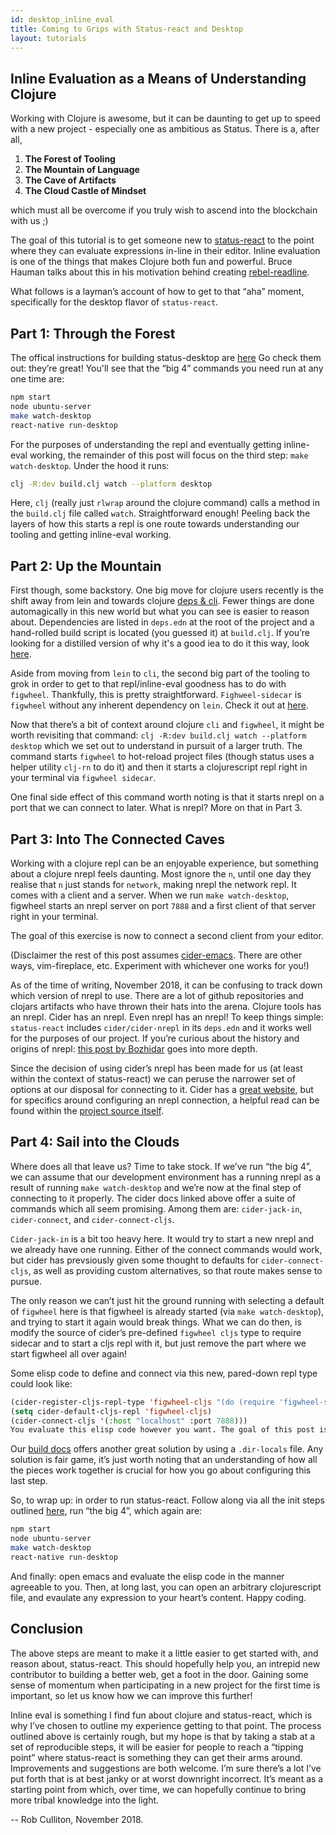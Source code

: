 ```yaml
---
id: desktop_inline_eval
title: Coming to Grips with Status-react and Desktop
layout: tutorials
---
```


## Inline Evaluation as a Means of Understanding Clojure

Working with Clojure is awesome, but it can be daunting to get up to speed with a new project - especially one as ambitious as Status. There is a, after all,

1. **The Forest of Tooling**
2. **The Mountain of Language**
3. **The Cave of Artifacts**
4. **The Cloud Castle of Mindset**

which must all be overcome if you truly wish to ascend into the blockchain with us ;)

The goal of this tutorial is to get someone new to [status-react](https://github.com/stauts-im/status-react) to the point where they can evaluate expressions in-line in their editor. Inline evaluation is one of the things that makes Clojure both fun and powerful. Bruce Hauman talks about this in his motivation behind creating [rebel-readline](https://github.com/bhauman/rebel-readline/blob/master/rebel-readline/doc/intro.md).

What follows is a layman’s account of how to get to that “aha” moment, specifically for the desktop flavor of `status-react`.

## Part 1: Through the Forest

The offical instructions for building status-desktop are [here](../build_status/desktop.html) Go check them out: they’re great! You'll see that the “big 4” commands you need run at any one time are:

```bash
npm start
node ubuntu-server
make watch-desktop
react-native run-desktop
```

For the purposes of understanding the repl and eventually getting inline-eval working, the remainder of this post will focus on the third step: `make watch-desktop`. Under the hood it runs:
```bash
clj -R:dev build.clj watch --platform desktop
```

Here, `clj` (really just `rlwrap` around the clojure command) calls a method in the `build.clj` file called `watch`. Straightforward enough! Peeling back the layers of how this starts a repl is one route towards understanding our tooling and getting inline-eval working.

## Part 2: Up the Mountain

First though, some backstory. One big move for clojure users recently is the shift away from lein and towards clojure [deps & cli](https://clojure.org/reference/deps_and_cli). Fewer things are done automagically in this new world but what you can see is easier to reason about. Dependencies are listed in `deps.edn` at the root of the project and a hand-rolled build script is located (you guessed it) at `build.clj`. If you’re looking for a distilled version of why it's a good iea to do it this way, look [here](http://www.functionalbytes.nl/clojure/nodejs/figwheel/repl/clojurescript/cli/2017/12/20/tools-deps-figwheel.html).

Aside from moving from `lein` to `cli`, the second big part of the tooling to grok in order to get to that repl/inline-eval goodness has to do with `figwheel`. Thankfully, this is pretty straightforward. `Fighweel-sidecar` is `figwheel` without any inherent dependency on `lein`. Check it out at [here](https://github.com/bhauman/lein-figwheel/tree/master/sidecar).

Now that there’s a bit of context around clojure `cli` and `figwheel`, it might be worth revisiting that command: `clj -R:dev build.clj watch --platform desktop` which we set out to understand in pursuit of a larger truth. The command starts `figwheel` to hot-reload project files (though status uses a helper utility `clj-rn` to do it) and then it starts a clojurescript repl right in your terminal via `figwheel sidecar`.

One final side effect of this command worth noting is that it starts nrepl on a port that we can connect to later. What is nrepl? More on that in Part 3.

## Part 3: Into The Connected Caves

Working with a clojure repl can be an enjoyable experience, but something about a clojure nrepl feels daunting. Most ignore the `n`, until one day they realise that `n` just stands for `network`, making nrepl the network repl. It comes with a client and a server. When we run `make watch-desktop`, figwheel starts an nrepl server on port `7888` and a first client of that server right in your terminal. 

The goal of this exercise is now to connect a second client from your editor.

(Disclaimer the rest of this post assumes [cider-emacs](https://github.com/clojure-emacs/cider). There are other ways, vim-fireplace, etc. Experiment with whichever one works for you!)

As of the time of writing, November 2018, it can be confusing to track down which version of nrepl to use. There are a lot of github repositories and clojars artifacts who have thrown their hats into the arena. Clojure tools has an nrepl. Cider has an nrepl. Even nrepl has an nrepl! To keep things simple: `status-react` includes `cider/cider-nrepl` in its `deps.edn` and it works well for the purposes of our project. If you’re curious about the history and origins of nrepl: [this post by Bozhidar](https://nrepl.xyz/nrepl/about/history.html) goes into more depth.

Since the decision of using cider’s nrepl has been made for us (at least within the context of status-react) we can peruse the narrower set of options at our disposal for connecting to it. Cider has a [great website](https://cider.readthedocs.io/en/latest/), but for specifics around configuring an nrepl connection, a helpful read can be found within the [project source itself](https://github.com/clojure-emacs/cider/blob/master/doc/clojurescript.md).

## Part 4: Sail into the Clouds

Where does all that leave us? Time to take stock. If we’ve run “the big 4”, we can assume that our development environment has a running nrepl as a result of running `make watch-desktop` and we’re now at the final step of connecting to it properly. The cider docs linked above offer a suite of commands which all seem promising. Among them are: `cider-jack-in`, `cider-connect`, and `cider-connect-cljs`.

`Cider-jack-in` is a bit too heavy here. It would try to start a new nrepl and we already have one running. Either of the connect commands would work, but cider has prevsiously given some thought to defaults for `cider-connect-cljs`, as well as providing custom alternatives, so that route makes sense to pursue.

The only reason we can’t just hit the ground running with selecting a default of `figwheel` here is that figwheel is already started (via `make watch-desktop`), and trying to start it again would break things. What we can do then, is modify the source of cider’s pre-defined `figwheel cljs` type to require sidecar and to start a cljs repl with it, but just remove the part where we start figwheel all over again!

Some elisp code to define and connect via this new, pared-down repl type could look like:

```lisp
(cider-register-cljs-repl-type 'figwheel-cljs "(do (require 'figwheel-sidecar.repl-api) (figwheel-sidecar.repl-api/cljs-repl))")
(setq cider-default-cljs-repl 'figwheel-cljs)
(cider-connect-cljs '(:host "localhost" :port 7888)))
You evaluate this elisp code however you want. The goal of this post is just to show one possible way. I’ve rolled the above into a single defun that I call when opening up emacs. https://github.com/rcullito/emacsfiles/commit/4332d44c21cf264eb7c20bf9760c090dc17c08e9
```

Our [build docs](https://status.im/build_status/desktop.html) offers another great solution by using a `.dir-locals` file. Any solution is fair game, it’s just worth noting that an understanding of how all the pieces work together is crucial for how you go about configuring this last step.

So, to wrap up: in order to run status-react. Follow along via all the init steps outlined [here](https://status.im/build_status/desktop.html), run “the big 4”, which again are:

```bash
npm start
node ubuntu-server
make watch-desktop
react-native run-desktop
```

And finally: open emacs and evaluate the elisp code in the manner agreeable to you. Then, at long last, you can open an arbitrary clojurescript file, and evaulate any expression to your heart’s content. Happy coding.

## Conclusion

The above steps are meant to make it a little easier to get started with, and reason about, status-react. This should hopefully help you, an intrepid new contributor to building a better web, get a foot in the door. Gaining some sense of momentum when participating in a new project for the first time is important, so let us know how we can improve this further! 

Inline eval is something I find fun about clojure and status-react, which is why I’ve chosen to outline my experience getting to that point. The process outlined above is certainly rough, but my hope is that by taking a stab at a set of reproducible steps, it will be easier for people to reach a “tipping point” where status-react is something they can get their arms around. Improvements and suggestions are both welcome. I’m sure there’s a lot I’ve put forth that is at best janky or at worst downright incorrect. It’s meant as a starting point from which, over time, we can hopefully continue to bring more tribal knowledge into the light.

-- Rob Culliton, November 2018.